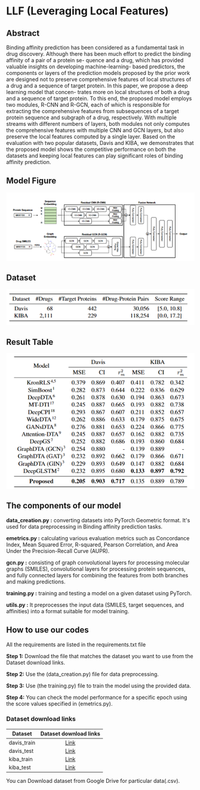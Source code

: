# LLF (Leveraging Local Features) 

## Abstract <a name="Abstract"></a>
Binding affinity prediction has been considered as a fundamental task in drug discovery.
Although there has been much effort to predict the binding affinity of a pair of a protein se-
quence and a drug, which has provided valuable insights on developing machine-learning-
based predictors, the components or layers of the prediction models proposed by the prior
work are designed not to preserve comprehensive features of local structures of a drug and
a sequence of target protein. In this paper, we propose a deep learning model that concen-
trates more on local structures of both a drug and a sequence of target protein. To this end,
the proposed model employs two modules, R-CNN and R-GCN, each of which is responsible
for extracting the comprehensive features from subsequences of a target protein sequence and
subgraph of a drug, respectively. With multiple streams with different numbers of layers, both
modules not only computes the comprehensive features with multiple CNN and GCN layers,
but also preserve the local features computed by a single layer. Based on the evaluation with
two popular datasets, Davis and KIBA, we demonstrates that the proposed model shows the
competitive performance on both the datasets and keeping local features can play significant
roles of binding affinity prediction.

## Model Figure <a name="Model Figure"></a>

![alt text](https://github.com/Koreaj9u7n/LLF/blob/main/image/Figure.png "LLF")

## Dataset <a name="Dataset"></a>

![alt text](https://github.com/Koreaj9u7n/LLF/blob/main/image/dataset.png "Dataset")

## Result Table <a name="Result"></a>

![alt text](https://github.com/Koreaj9u7n/LLF/blob/main/image/Result%20Table.png "Result Table")

## The components of our model <a name="Environment"></a>

<B>data_creation.py :</B> converting datasets into PyTorch Geometric format. It's used for data preprocessing in Binding affinity prediction tasks.

<B>emetrics.py :</B> calculating various evaluation metrics such as Concordance Index, Mean Squared Error, R-squared, Pearson Correlation, and Area Under the Precision-Recall Curve (AUPR).

<B>gcn.py :</B> consisting of graph convolutional layers for processing molecular graphs (SMILES), convolutional layers for processing protein sequences, and fully connected layers for combining the features from both branches and making predictions.

<B>training.py :</B> training and testing a model on a given dataset using PyTorch.

<B>utils.py :</B> It preprocesses the input data (SMILES, target sequences, and affinities) into a format suitable for model training.

## How to use our codes <a name="Environment"></a>
All the requirements are listed in the requirements.txt file

<B>Step 1:</B> Download the file that matches the dataset you want to use from the Dataset download links.

<B>Step 2:</B> Use the (data_creation.py) file for data preprocessing.

<B>Step 3:</B> Use (the training.py) file to train the model using the provided data.

<B>Step 4:</B> You can check the model performance for a specific epoch using the score values specified in (emetrics.py).


### Dataset download links <a name="P-down"></a>
| Dataset   | Dataset download links |
| --------- | :------------------:|
| davis_train    |[Link](https://drive.google.com/file/d/1GD5RoLsOFaIvhzVRK2ikXSJl3EWW1bEu/view?usp=drive_link)|
| davis_test     |[Link](https://drive.google.com/file/d/1GWlyfLG9zSaP-OiWMQrMgbotorp0y3Ct/view?usp=drive_link)|
| kiba_train     |[Link](https://drive.google.com/file/d/1-dWKWqCqa_YKGmr6IV6uvi_CMrlNbvN7/view?usp=drive_link)|
| kiba_test      |[Link](https://drive.google.com/file/d/1lwVBGzqVvba4sdp71vOgpQnbNuGKiNyK/view?usp=drive_link)|

You can Download dataset from Google Drive for particular data(.csv).
